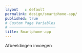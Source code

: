 ```yaml
---
layout   : default
permalink: design/smartphone-app/
published: true
# Custom Page Variables
# ─────────────────────
title: Smartphone-app
---
```


Afbeeldingen invoegen